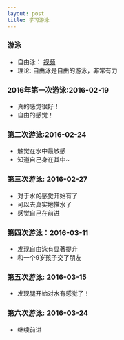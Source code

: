 ```yaml
---
layout: post
title: 学习游泳
---
```


### 游泳
- 自由泳： [视频](http://v.ifeng.com/vblog/others/201202/3cdf678b-4e2b-7610-2776-baf8682932e7.shtml)
- 理论: 自由泳是自由的游泳，非常有力

### 2016年第一次游泳:2016-02-19
- 真的感觉很好！
- 自由的感觉！

### 第二次游泳:2016-02-24
- 触觉在水中最敏感
- 知道自己身在其中~

### 第三次游泳: 2016-02-27
- 对于水的感觉开始有了
- 可以去真实地推水了
- 感觉自己在前进

### 第四次游泳：2016-03-11
- 发现自由泳有显著提升
- 和一个9岁孩子交了朋友

### 第五次游泳: 2016-03-15
- 发现腿开始对水有感觉了！


### 第六次游泳: 2016-03-24
- 继续前进